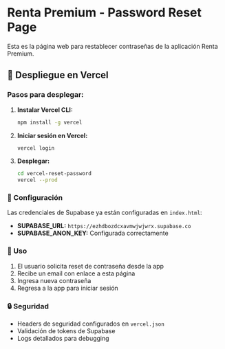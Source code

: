# Renta Premium - Password Reset Page

Esta es la página web para restablecer contraseñas de la aplicación Renta Premium.

## 🚀 Despliegue en Vercel

### Pasos para desplegar:

1. **Instalar Vercel CLI:**
   ```bash
   npm install -g vercel
   ```

2. **Iniciar sesión en Vercel:**
   ```bash
   vercel login
   ```

3. **Desplegar:**
   ```bash
   cd vercel-reset-password
   vercel --prod
   ```

### 🔧 Configuración

Las credenciales de Supabase ya están configuradas en `index.html`:
- **SUPABASE_URL:** `https://ezhdbozdcxavmwjwjwrx.supabase.co`
- **SUPABASE_ANON_KEY:** Configurada correctamente

### 📱 Uso

1. El usuario solicita reset de contraseña desde la app
2. Recibe un email con enlace a esta página
3. Ingresa nueva contraseña
4. Regresa a la app para iniciar sesión

### 🔒 Seguridad

- Headers de seguridad configurados en `vercel.json`
- Validación de tokens de Supabase
- Logs detallados para debugging